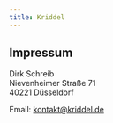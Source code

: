 ```yaml
---
title: Kriddel
---
```

## Impressum

Dirk Schreib<br/>
Nievenheimer Straße 71<br/>
40221 Düsseldorf

Email: [kontakt@kriddel.de](mailto:kontakt@kriddel.de)
